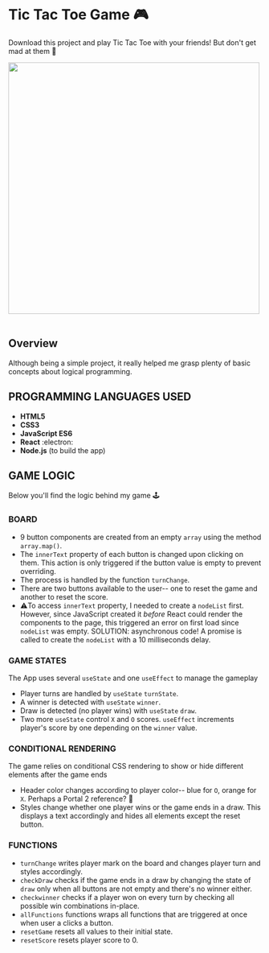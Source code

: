 # Tic Tac Toe Game 🎮
Download this project and play Tic Tac Toe with your friends! But don't get mad at them 🤣

<img src="https://github.com/Maruku98/Tic-Tac-Toe-Game/assets/133391272/5c7563f5-4678-4dc1-a34f-7f1482b5c088" height="500"> <br></br>
## Overview
Although being a simple project, it really helped me grasp plenty of basic concepts about logical programming.

## PROGRAMMING LANGUAGES USED
- **HTML5**
- **CSS3**
- **JavaScript ES6**
- **React** :electron:
- **Node.js** (to build the app)

## GAME LOGIC

Below you'll find the logic behind my game 🕹️

### BOARD
- 9 button components are created from an empty `array` using the method `array.map()`.
- The `innerText` property of each button is changed upon clicking on them. This action is only triggered if the button value is empty to prevent overriding.
- The process is handled by the function `turnChange`.
- There are two buttons available to the user-- one to reset the game and another to reset the score.
- ⚠️To access `innerText` property, I needed to create a `nodeList` first. However, since JavaScript created it *before* React could render the components to the page, this triggered an error on first load since `nodeList` was empty. SOLUTION: asynchronous code! A promise is called to create the `nodeList` with a 10 milliseconds delay.

### GAME STATES
The App uses several `useState` and one `useEffect` to manage the gameplay
  - Player turns are handled by `useState` `turnState`.
  - A winner is detected with `useState` `winner`.
  - Draw is detected (no player wins) with `useState` `draw`.
  - Two more `useState` control `X` and `O` scores. `useEffect` increments player's score by one depending on the `winner` value.

### CONDITIONAL RENDERING
The game relies on conditional CSS rendering to show or hide different elements after the game ends
  - Header color changes according to player color-- blue for `O`, orange for `X`. Perhaps a Portal 2 reference? 🤔
  - Styles change whether one player wins or the game ends in a draw. This displays a text accordingly and hides all elements except the reset button.
 
### FUNCTIONS
- `turnChange` writes player mark on the board and changes player turn and styles accordingly.
- `checkDraw` checks if the game ends in a draw by changing the state of `draw` only when all buttons are not empty and there's no winner either.
- `checkwinner` checks if a player won on every turn by checking all possible win combinations in-place.
- `allFunctions` functions wraps all functions that are triggered at once when user a clicks a button.
- `resetGame` resets all values to their initial state.
- `resetScore` resets player score to 0.
